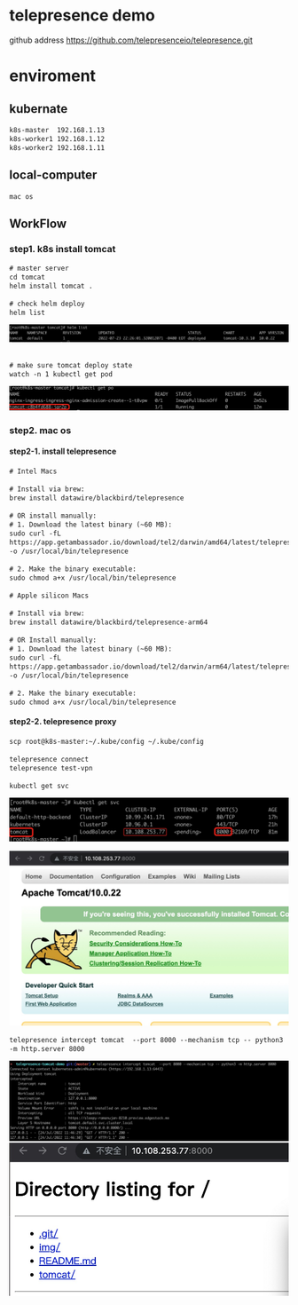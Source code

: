 # telepresence demo 

github address
https://github.com/telepresenceio/telepresence.git

# enviroment
## kubernate
```
k8s-master  192.168.1.13
k8s-worker1 192.168.1.12
k8s-worker2 192.168.1.11
```

## local-computer
```
mac os
```

## WorkFlow

### step1. k8s install tomcat
```
# master server
cd tomcat
helm install tomcat .

# check helm deploy 
helm list

```


![image](img/helm_log.jpg)

```

# make sure tomcat deploy state
watch -n 1 kubectl get pod 
```
![image](img/2971658630354_.pic.jpg)

### step2. mac os

#### step2-1. install telepresence 
```
# Intel Macs

# Install via brew:
brew install datawire/blackbird/telepresence

# OR install manually:
# 1. Download the latest binary (~60 MB):
sudo curl -fL https://app.getambassador.io/download/tel2/darwin/amd64/latest/telepresence -o /usr/local/bin/telepresence

# 2. Make the binary executable:
sudo chmod a+x /usr/local/bin/telepresence

# Apple silicon Macs

# Install via brew:
brew install datawire/blackbird/telepresence-arm64

# OR Install manually:
# 1. Download the latest binary (~60 MB):
sudo curl -fL https://app.getambassador.io/download/tel2/darwin/arm64/latest/telepresence -o /usr/local/bin/telepresence

# 2. Make the binary executable:
sudo chmod a+x /usr/local/bin/telepresence
```

#### step2-2. telepresence proxy
```
scp root@k8s-master:~/.kube/config ~/.kube/config

telepresence connect 
telepresence test-vpn

kubectl get svc
``` 

![image](img/3001658634572_.pic.jpg)

![image](img/2991658634464_.pic.jpg)

```
telepresence intercept tomcat  --port 8000 --mechanism tcp -- python3 -m http.server 8000
```

![image](img/3011658634866_.pic.jpg)
![image](img/2981658634439_.pic.jpg)
